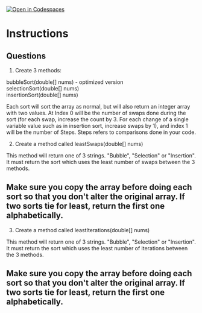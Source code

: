 [![Open in Codespaces](https://classroom.github.com/assets/launch-codespace-2972f46106e565e64193e422d61a12cf1da4916b45550586e14ef0a7c637dd04.svg)](https://classroom.github.com/open-in-codespaces?assignment_repo_id=18929061)
# Instructions  

  ## Questions
1. Create 3 methods:

bubbleSort(double[] nums) - optimized version </br>
selectionSort(double[] nums)</br>
insertionSort(double[] nums)</br>

Each sort will sort the array as normal, but will also return an integer array with two values. At Index 0 will be the number of swaps done during the sort (for each swap, increase the count by 3. For each change of a single variable value such as in insertion sort, increase swaps by 1), and index 1 will be the number of Steps. Steps refers to comparisons done in your code.

2. Create a method called leastSwaps(double[] nums)

This method will return one of 3 strings. "Bubble", "Selection" or "Insertion".
It must return the sort which uses the least number of swaps between the 3 methods.

## **Make sure you copy the array before doing each sort so that you don't alter the original array. If two sorts tie for least, return the first one alphabetically.**

3. Create a method called leastIterations(double[] nums)

This method will return one of 3 strings. "Bubble", "Selection" or "Insertion".
It must return the sort which uses the least number of iterations between the 3 methods.

## **Make sure you copy the array before doing each sort so that you don't alter the original array. If two sorts tie for least, return the first one alphabetically.**
